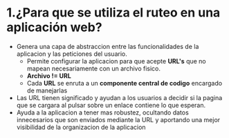 # 1.¿Para que se utiliza el **ruteo** en una aplicación web?

* Genera una capa de abstraccion entre las funcionalidades de la aplicacion y las peticiones del usuario.
  * Permite configurar la aplicacion para que acepte __URL's__ que no mapean necesariamente con un archivo fisico.
  * __Archivo != URL__
  * Cada __URL__ se enruta a un __componente central de codigo__ encargado de manejarlas
* Las URL tienen significado y ayudan a los usuarios a decidir si la pagina que se cargara al pulsar sobre un enlace contiene lo que esperan.
* Ayuda a la aplicacion a tener mas robustez, ocultando datos innecesarios que son enviados mediante la URL y aportando una mejor visibilidad de la organizacion de la aplicacion
